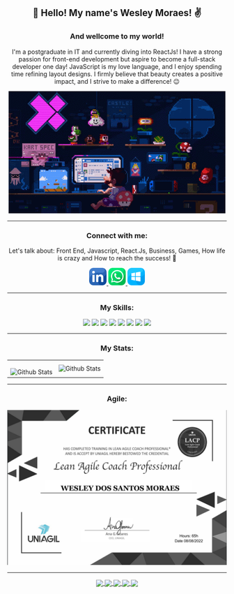 <div align="center" dir="auto">

## :mushroom: Hello! My name's Wesley Moraes! :v:
### And wellcome to my world!

I'm a postgraduate in IT and currently diving into ReactJs! I have a strong passion for front-end development but aspire to become a full-stack developer one day! JavaScript is my love language, and I enjoy spending time refining layout designs. I firmly believe that beauty creates a positive impact, and I strive to make a difference! 😉

![alt text](https://github.com/wesley-moraes/my-stuff/blob/main/mario-pixel-art.gif " Coding")

<hr />

### Connect with me:

Let's talk about: Front End, Javascript, React.Js, Business, Games, How life is crazy and How to reach the success! :rocket:

<a href="https://linkedin/in/wesley-moraes/" target="_blank">
  <img alt="junior-linkedin" width="40" src="https://github.com/wesley-moraes/my-stuff/blob/main/linkedin_2504923.png" style="max-width: 100%" />
</a>
<a href="https://wa.me/5512997568988?text=Ol%C3%A1%21+Vim+do+seu+github+%3A%29+" target="_blank">
  <img alt="junior-whatsapp" width="40" src="https://github.com/wesley-moraes/my-stuff/blob/main/whatsapp_2504957.png" style="max-width: 100%" />
</a>
<a href="mailto:wesleycrz@hotmail.com?subject=Olá! Vim do seu github!&body=" target="_blank">
  <img alt="junior-email" width="40" src="https://github.com/wesley-moraes/my-stuff/blob/main/microsoft.png" style="max-width: 100%" />
</a>

<hr />

### My Skills:
<img width="40" src="https://cdn.jsdelivr.net/gh/devicons/devicon@latest/icons/html5/html5-original.svg" style="max-width: 100%" />
<img width="40" src="https://cdn.jsdelivr.net/gh/devicons/devicon@latest/icons/css3/css3-original.svg" style="max-width: 100%"/>
<img width="40" src="https://cdn.jsdelivr.net/gh/devicons/devicon@latest/icons/javascript/javascript-original.svg" style="max-width: 100%" />
<img width="40" src="https://cdn.jsdelivr.net/gh/devicons/devicon@latest/icons/sass/sass-original.svg" style="max-width: 100%" />
<img width="40" src="https://cdn.jsdelivr.net/gh/devicons/devicon@latest/icons/react/react-original.svg" style="max-width: 100%" />
<img width="40" src="https://cdn.jsdelivr.net/gh/devicons/devicon@latest/icons/astro/astro-original.svg" style="max-width: 100%" />
<img width="40" src="https://cdn.jsdelivr.net/gh/devicons/devicon@latest/icons/github/github-original.svg" style="max-width: 100%" />
<img width="40" src="https://cdn.jsdelivr.net/gh/devicons/devicon@latest/icons/photoshop/photoshop-original.svg" style="max-width: 100%" />

<hr />

### My Stats:

<table>
  <tr>
    <td>
      <br />
      <img
        align="left"
        src="https://github-readme-streak-stats.herokuapp.com/?user=wesley-moraes&theme=codeSTACKr&hide_border=false"
        alt="Github Stats"
      />
    </td>
    <td>
      <img
        align="left"
        src="https://github-readme-stats.vercel.app/api/top-langs/?username=wesley-moraes&theme=codeSTACKr&hide_border=false&include_all_commits=true&count_private=true&layout=compact"
        alt="Github Stats"
      />
    </td>
  </tr>
</table>

<hr />

### Agile:

<img src="https://github.com/wesley-moraes/my-stuff/blob/main/Certificado%20LACP.png?raw=true" />

<hr />

<a href="https://github.com/wesley-moraes/my-costs">
  <img align="center" src="https://github-readme-stats.vercel.app/api/pin/?username=wesley-moraes&repo=my-costs&theme=swift" />
</a>
<a href="https://github.com/wesley-moraes/landingPage-Flash">
  <img align="center" src="https://github-readme-stats.vercel.app/api/pin/?username=wesley-moraes&repo=landingPage-Flash&theme=swift" />
</a>
<a href="https://github.com/wesley-moraes/quiz-react">
  <img align="center" src="https://github-readme-stats.vercel.app/api/pin/?username=wesley-moraes&repo=quiz-react&theme=swift" />
</a>
<a href="https://github.com/wesley-moraes/DungeonChars">
  <img align="center" src="https://github-readme-stats.vercel.app/api/pin/?username=wesley-moraes&repo=DungeonChars&theme=swift" />
</a>
<a href="https://github.com/wesley-moraes/resident-evil-2-landingpage">
  <img align="center" src="https://github-readme-stats.vercel.app/api/pin/?username=wesley-moraes&repo=resident-evil-2-landingpage&theme=swift" />
</a>
</div>
